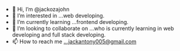 - 👋 Hi, I’m @jackozajohn
- 👀 I’m interested in ...web developing.
- 🌱 I’m currently learning ...frontend developing.
- 💞️ I’m looking to collaborate on ...who is currently learning in web developing and full stack developing.
- 📫 How to reach me ...jackantony005@gmail.com

<!---
jackozajohn/jackozajohn is a ✨ special ✨ repository because its `README.md` (this file) appears on your GitHub profile.
You can click the Preview link to take a look at your changes.
--->
